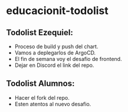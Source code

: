 # educacionit-todolist

## Todolist Ezequiel:
* Proceso de build y push del chart.
* Vamos a deplegarlos de ArgoCD.
* El fin de semana voy el desafio de frontend.
* Dejar en Discord el link del repo.

## Todolist Alumnos:
* Hacer el fork del repo.
* Esten atentos al nuevo desafio.